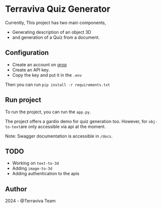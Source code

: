 # Terraviva Quiz Generator

Currently, This project has two main components, 
- Generating description of an object 3D 
- and generation of a Quiz from a document.

## Configuration

- Create an account on [groq](https://console.groq.com/login)
- Create an API key.
- Copy the key and put it in the `.env`

Then you can run `pip install -r requirements.txt`


## Run project

To run the project, you can run the `app.py`. 

The project offers a gardio demo for quiz generation too. However, for `obj-to-text`are only accessible via api at the moment.

Note: Swagger documentation is accessible in `/docs`.

## TODO
- Working on `text-to-3d`
- Adding `image-to-3d`
- Adding authentication to the apis

## Author
2024 - @Terraviva Team



